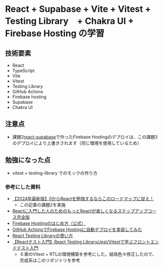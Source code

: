# React + Supabase + Vite + Vitest + Testing Library　+ Chakra UI + Firebase Hosting の学習

## 技術要素
 - React
 - TypeScript
 - Vite
 - Vitest
 - Testing Library
 - GitHub Actions
 - Firebase hosting
 - Supabase
 - Chakra UI


## 注意点
- 課題2[react-supabase](https://github.com/sagogoal/react-supabase)で作ったFirebase Hostingのデプロイは、この課題3のデプロイにより上書きされます（同じ環境を使用しているため）

## 勉強になった点
 - vitest + testing-library でのモックの作り方

### 参考にした資料
- [【2024年最新版】0からReactを勉強するならこのロードマップに従え！](https://qiita.com/Sicut_study/items/7d8c6f309dddda1a3961#jisou%E3%81%AE%E3%83%A1%E3%83%B3%E3%83%90%E3%83%BC%E5%8B%9F%E9%9B%86%E4%B8%AD)
  - この記事の課題2を実施
- [Reactに入門した人のためのもっとReactが楽しくなるステップアップコース完全版](https://www.udemy.com/course/react_stepup/)
- [Firebase Hostingのはじめ方（公式）](https://firebase.google.com/docs/hosting?hl=ja)
- [GitHub ActionsでFirebase Hostingに自動デプロイを実装してみた](https://qiita.com/hiroyuki_0507/items/e86b8660c212e7e0cfbd)
- [React Testing Libraryの使い方](https://qiita.com/ossan-engineer/items/4757d7457fafd44d2d2f)
- [【Reactテスト入門】React Testing Library/Jest/Vitestで学ぶフロントエンドテスト入門](https://www.udemy.com/course/react-frontend-test-tutorial/)
  - ６章のVitest + RTLの環境構築を参考にした。結局色々修正したので、完成系はこのリポジトリを参考
